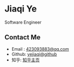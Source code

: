 
<!-- <div markdown="1">
<div style="border-radius:50%;height:150px;width:150px;background-image:url(/assets/me.jpg);background-size:150px;background-repeat: no-repeat; ">
</div>
</div> -->

# Jiaqi Ye

Software Engineer

## Contact Me

- Email : [423093883@qq.com](mailto:423093883@qq.com)
- Github: [yejiaqi@github](https://github.com/ghostbody/)
- 知乎: [知乎主页](https://www.zhihu.com/people/xie-jia-qi-97-85/activities)
